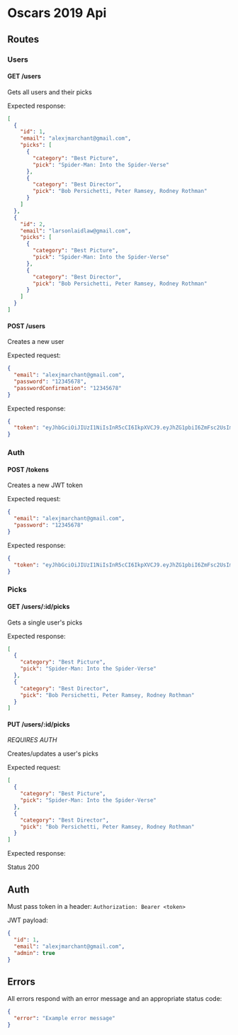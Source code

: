 # Oscars 2019 Api

## Routes

### Users

#### GET /users

Gets all users and their picks

Expected response:

```json
[
  {
    "id": 1,
    "email": "alexjmarchant@gmail.com",
    "picks": [
      {
        "category": "Best Picture",
        "pick": "Spider-Man: Into the Spider-Verse"
      },
      {
        "category": "Best Director",
        "pick": "Bob Persichetti, Peter Ramsey, Rodney Rothman"
      }
    ]
  },
  {
    "id": 2,
    "email": "larsonlaidlaw@gmail.com",
    "picks": [
      {
        "category": "Best Picture",
        "pick": "Spider-Man: Into the Spider-Verse"
      },
      {
        "category": "Best Director",
        "pick": "Bob Persichetti, Peter Ramsey, Rodney Rothman"
      }
    ]
  }
]
```

#### POST /users

Creates a new user

Expected request:

```json
{
  "email": "alexjmarchant@gmail.com",
  "password": "12345678",
  "passwordConfirmation": "12345678"
}
```

Expected response:

```json
{
  "token": "eyJhbGciOiJIUzI1NiIsInR5cCI6IkpXVCJ9.eyJhZG1pbiI6ZmFsc2UsImVtYWlsIjoiYWxleGptYXJjaGFudEBnbWFpbC5jb20ifQ.lTKwBXQ09u7JEscdJLDMidHLYLOBvKym8Or7UWsJGXo"
}
```

### Auth

#### POST /tokens

Creates a new JWT token

Expected request:

```json
{
  "email": "alexjmarchant@gmail.com",
  "password": "12345678"
}
```

Expected response:

```json
{
  "token": "eyJhbGciOiJIUzI1NiIsInR5cCI6IkpXVCJ9.eyJhZG1pbiI6ZmFsc2UsImVtYWlsIjoiYWxleGptYXJjaGFudEBnbWFpbC5jb20ifQ.lTKwBXQ09u7JEscdJLDMidHLYLOBvKym8Or7UWsJGXo"
}
```

### Picks

#### GET /users/:id/picks

Gets a single user's picks

Expected response:

```json
[
  {
    "category": "Best Picture",
    "pick": "Spider-Man: Into the Spider-Verse"
  },
  {
    "category": "Best Director",
    "pick": "Bob Persichetti, Peter Ramsey, Rodney Rothman"
  }
]
```

#### PUT /users/:id/picks

*REQUIRES AUTH*

Creates/updates a user's picks

Expected request:

```json
[
  {
    "category": "Best Picture",
    "pick": "Spider-Man: Into the Spider-Verse"
  },
  {
    "category": "Best Director",
    "pick": "Bob Persichetti, Peter Ramsey, Rodney Rothman"
  }
]
```

Expected response:

Status 200

## Auth

Must pass token in a header: `Authorization: Bearer <token>`

JWT payload:

```json
{
  "id": 1,
  "email": "alexjmarchant@gmail.com",
  "admin": true
}
```

## Errors

All errors respond with an error message and an appropriate status code:

```json
{
  "error": "Example error message"
}
```
